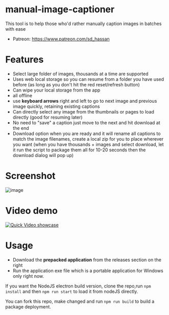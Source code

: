 # manual-image-captioner
This tool is to help those who'd rather manually caption images in batches with ease

* Patreon: https://www.patreon.com/sd_hassan

# Features
* Select large folder of images, thousands at a time are supported
* Uses web local storage so you can resume from a folder you have used before (as long as you don't hit the red reset/refresh button)
* Can wipe your local storage from the app
* all offline
* use **keyboard arrows** right and left to go to next image and previous image quickly, retaining existing captions
* Can directly select any image from the thumbnails or pages to load directly (good for resuming later)
* No need to "save" a caption just move to the next and hit download at the end
* Download option when you are ready and it will rename all captions to match the image filenames, create a local zip for you to place wherever you want (when you have thousands + images and select download, let it run the script to package them all for 10-20 seconds then the download dialog will pop up)

# Screenshot
![image](https://user-images.githubusercontent.com/119671806/213822440-23585e2b-9fcc-4d41-946a-f2299b95669d.png)

# Video demo
[![Quick Video showcase](https://i.ytimg.com/vi/Fz2KFbfg7mM/hqdefault.jpg?sqp=-oaymwE2CPYBEIoBSFXyq4qpAygIARUAAIhCGAFwAcABBvABAfgB4AWAAtAFigIMCAAQARhyIFAoRDAP&rs=AOn4CLDUwQlEloxSqdKpElyKLwdTHNRVOQ)](https://youtu.be/Fz2KFbfg7mM)


# Usage
* Download the **prepacked application** from the releases section on the right
* Run the application exe file which is a portable application for Windows only right now.

If you want the NodeJS electron build version, clone the repo,run `npm install` and then `npm run start` to load it from nodeJS directly.

You can fork this repo, make changed and run `npm run build` to build a package deployment.
